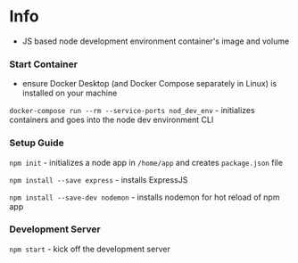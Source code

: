 # Info 

- JS based node development environment container's image and volume

### Start Container 

- ensure Docker Desktop (and Docker Compose separately in Linux) is installed on your machine 

`docker-compose run --rm --service-ports nod_dev_env`
    - initializes containers and goes into the node dev environment CLI

### Setup Guide

`npm init`
    - initializes a node app in `/home/app` and creates `package.json` file

`npm install --save express`
    - installs ExpressJS 

`npm install --save-dev nodemon`
    - installs nodemon for hot reload of npm app

### Development Server 

`npm start`
    - kick off the development server 
